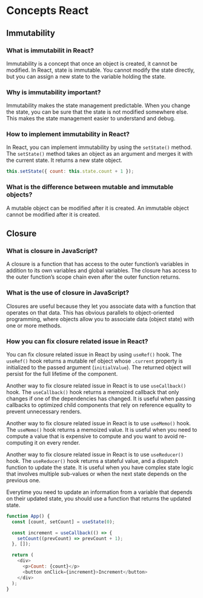 # Concepts React

## Immutability

### What is immutabilit in React?

Immutability is a concept that once an object is created, it cannot be modified. In React, state is immutable. You cannot modify the state directly, but you can assign a new state to the variable holding the state.

### Why is immutability important?

Immutability makes the state management predictable. When you change the state, you can be sure that the state is not modified somewhere else. This makes the state management easier to understand and debug.

### How to implement immutability in React?

In React, you can implement immutability by using the `setState()` method. The `setState()` method takes an object as an argument and merges it with the current state. It returns a new state object.

```js
this.setState({ count: this.state.count + 1 });
```

### What is the difference between mutable and immutable objects?

A mutable object can be modified after it is created. An immutable object cannot be modified after it is created.

## Closure

### What is closure in JavaScript?

A closure is a function that has access to the outer function’s variables in addition to its own variables and global variables. The closure has access to the outer function’s scope chain even after the outer function returns.

### What is the use of closure in JavaScript?

Closures are useful because they let you associate data with a function that operates on that data. This has obvious parallels to object-oriented programming, where objects allow you to associate data (object state) with one or more methods.

### How you can fix closure related issue in React?

You can fix closure related issue in React by using `useRef()` hook. The `useRef()` hook returns a mutable ref object whose `.current` property is initialized to the passed argument (`initialValue`). The returned object will persist for the full lifetime of the component.

Another way to fix closure related issue in React is to use `useCallback()` hook. The `useCallback()` hook returns a memoized callback that only changes if one of the dependencies has changed. It is useful when passing callbacks to optimized child components that rely on reference equality to prevent unnecessary renders.

Another way to fix closure related issue in React is to use `useMemo()` hook. The `useMemo()` hook returns a memoized value. It is useful when you need to compute a value that is expensive to compute and you want to avoid re-computing it on every render.

Another way to fix closure related issue in React is to use `useReducer()` hook. The `useReducer()` hook returns a stateful value, and a dispatch function to update the state. It is useful when you have complex state logic that involves multiple sub-values or when the next state depends on the previous one.

Everytime you need to update an information from a variable that depends on their updated state, you should use a function that returns the updated state.

```js
function App() {
  const [count, setCount] = useState(0);

  const increment = useCallback(() => {
    setCount((prevCount) => prevCount + 1);
  }, []);

  return (
    <div>
      <p>Count: {count}</p>
      <button onClick={increment}>Increment</button>
    </div>
  );
}
```
